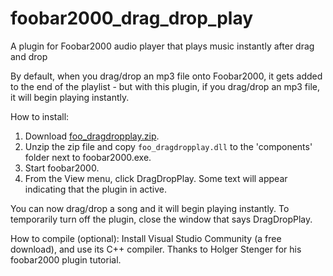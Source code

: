 # foobar2000\_drag\_drop\_play
A plugin for Foobar2000 audio player that plays music instantly after drag and drop

By default, when you drag/drop an mp3 file onto Foobar2000, it gets added to the end of the playlist - but with this plugin, if you drag/drop an mp3 file, it will begin playing instantly.

How to install:

1.   Download [foo_dragdropplay.zip](https://github.com/moltenform/foobar2000_drag_drop_play/releases/download/v1.0/foo_dragdropplay.zip).
2.   Unzip the zip file and copy `foo_dragdropplay.dll` to the 'components' folder next to foobar2000.exe.
3.   Start foobar2000.
4.   From the View menu, click DragDropPlay. Some text will appear indicating that the plugin in active.

You can now drag/drop a song and it will begin playing instantly. To temporarily turn off the plugin, close the window that says DragDropPlay.

How to compile (optional): Install Visual Studio Community (a free download), and use its C++ compiler. Thanks to Holger Stenger for his foobar2000 plugin tutorial.
